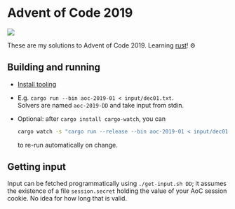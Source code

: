 # Advent of Code 2019

![](https://github.com/tomasaschan/advent-of-code-2019/workflows/Run%20checks/badge.svg)

These are my solutions to Advent of Code 2019. Learning [rust](https://rust-lang.org)! ⚙

## Building and running

- [Install tooling](https://www.rust-lang.org/tools/install)

- E.g. `cargo run --bin aoc-2019-01 < input/dec01.txt`.  
  Solvers are named `aoc-2019-DD` and take input from stdin.

- Optional: after `cargo install cargo-watch`, you can
  ```sh
  cargo watch -s "cargo run --release --bin aoc-2019-01 < input/dec01.txt"
  ```
  to re-run automatically on change.

## Getting input

Input can be fetched programmatically using `./get-input.sh DD`; it
assumes the existence of a file `session.secret` holding the value
of your AoC session cookie. No idea for how long that is valid.
